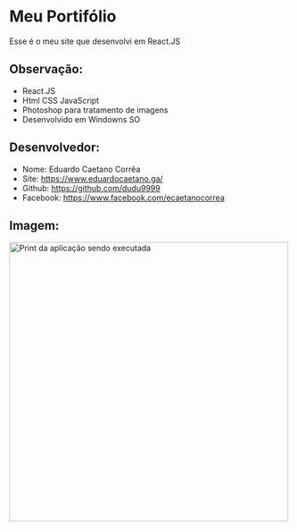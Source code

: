 # Meu Portifólio

Esse é o meu site que desenvolvi em React.JS 

## Observação:
- React.JS
- Html CSS JavaScript
- Photoshop para tratamento de imagens
- Desenvolvido em Windowns SO


## Desenvolvedor:
- Nome: Eduardo Caetano Corrêa
- Site: https://www.eduardocaetano.ga/
- Github: https://github.com/dudu9999
- Facebook: https://www.facebook.com/ecaetanocorrea


## Imagem:

<img src="https://lh3.googleusercontent.com/TkPuNDiBrBI0iiYE9bDvUUFhViSwK8mMZOKwE8vC_E3PJM7gX8-pzuX84WR8SFCYw36vOV2b1riWrvNscvqn17B8h5qRZFSwybnnWhjItnVBlMdo6v9vbfLeDtxix_ZIUjorCxsOlrCs7HSrNM7abpKr2e3ePvvBOWgwTUTdKWmlUwDfHSu5qb_TgUL0fbHDDXgOef0t26c8KOx3M97WUujsWuILSOHHle7Ys4nzl5la2TLcgmLvpFJcFkVUWPjNtFm15rkpBdwjcCNedAoJy5Y70lpNrPkDFEkeSzc2WLUyjeTlL8yC9lzVdFdQOj1UmZdK2Y_LFaTx43yr2hLhQWtRRRNCOBgCM5zLGm5Gx3U58NpsClaaAHMOlNp3nA2inxFF7na5xcGvHK02e3dTh9fa4baXmV1Fcr6H23KPdGQYxTw9ezZaOCoK5bRhSUtWdpPKb1J9hWqekQ6Y-IGfxSQgHBVkFTf1G9ymBO4DcOCDDxlq0mNYowv_cy4PNWPg2cGj4W6DN5dpZXwybWqujMKK2PK_TFRi_PB90CukBtV1dLWNUjK3DlXHnnRIdNW4BjDtAKwdoQDypUHiLPbroXKYzoYk_XQAy9HIYFdFSaCzzxVLTFk802ZluB6hIhVca0nYAePA0cqrijUrwlWwVt8u973vDyJ7B_7zYb3uLAytuwoGZ-DRFuEwYn3f2w=w1187-h697-no" alt="Print da aplicação sendo executada" height="500" width="500">
